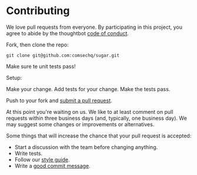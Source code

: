 # Contributing

We love pull requests from everyone. By participating in this project, you
agree to abide by the thoughtbot [code of conduct].

[code of conduct]: https://github.com/comsechq/sql-restore/blob/master/code_of_conduct.md

Fork, then clone the repo:

    git clone git@github.com:comsechq/sugar.git

Make sure te unit tests pass!

Setup:

Make your change. Add tests for your change. Make the tests pass.

Push to your fork and [submit a pull request](https://github.com/comsechq/sql-restore/compare/).

At this point you're waiting on us. We like to at least comment on pull requests
within three business days (and, typically, one business day). We may suggest
some changes or improvements or alternatives.

Some things that will increase the chance that your pull request is accepted:

* Start a discussion with the team before changing anything.
* Write tests.
* Follow our [style guide][style].
* Write a [good commit message][commit].

[style]: https://github.com/comsechq/sugar/wiki/Coding-Standards
[commit]: http://tbaggery.com/2008/04/19/a-note-about-git-commit-messages.html

